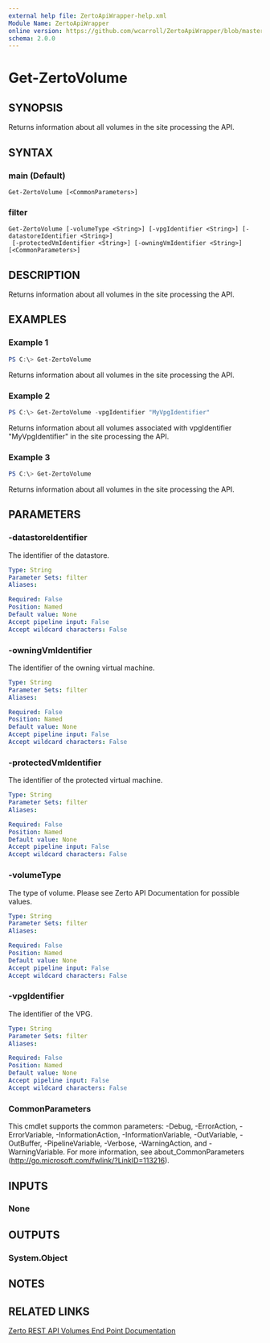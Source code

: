 ```yaml
---
external help file: ZertoApiWrapper-help.xml
Module Name: ZertoApiWrapper
online version: https://github.com/wcarroll/ZertoApiWrapper/blob/master/docs/Get-ZertoVolume.md
schema: 2.0.0
---
```


# Get-ZertoVolume

## SYNOPSIS
Returns information about all volumes in the site processing the API.

## SYNTAX

### main (Default)
```
Get-ZertoVolume [<CommonParameters>]
```

### filter
```
Get-ZertoVolume [-volumeType <String>] [-vpgIdentifier <String>] [-datastoreIdentifier <String>]
 [-protectedVmIdentifier <String>] [-owningVmIdentifier <String>] [<CommonParameters>]
```

## DESCRIPTION
Returns information about all volumes in the site processing the API.

## EXAMPLES

### Example 1
```powershell
PS C:\> Get-ZertoVolume
```

Returns information about all volumes in the site processing the API.

### Example 2
```powershell
PS C:\> Get-ZertoVolume -vpgIdentifier "MyVpgIdentifier"
```

Returns information about all volumes associated with vpgIdentifier "MyVpgIdentifier" in the site processing the API.

### Example 3
```powershell
PS C:\> Get-ZertoVolume
```

Returns information about all volumes in the site processing the API.

## PARAMETERS

### -datastoreIdentifier
The identifier of the datastore.

```yaml
Type: String
Parameter Sets: filter
Aliases:

Required: False
Position: Named
Default value: None
Accept pipeline input: False
Accept wildcard characters: False
```

### -owningVmIdentifier
The identifier of the owning virtual machine.

```yaml
Type: String
Parameter Sets: filter
Aliases:

Required: False
Position: Named
Default value: None
Accept pipeline input: False
Accept wildcard characters: False
```

### -protectedVmIdentifier
The identifier of the protected virtual machine.

```yaml
Type: String
Parameter Sets: filter
Aliases:

Required: False
Position: Named
Default value: None
Accept pipeline input: False
Accept wildcard characters: False
```

### -volumeType
The type of volume.
Please see Zerto API Documentation for possible values.

```yaml
Type: String
Parameter Sets: filter
Aliases:

Required: False
Position: Named
Default value: None
Accept pipeline input: False
Accept wildcard characters: False
```

### -vpgIdentifier
The identifier of the VPG.

```yaml
Type: String
Parameter Sets: filter
Aliases:

Required: False
Position: Named
Default value: None
Accept pipeline input: False
Accept wildcard characters: False
```

### CommonParameters
This cmdlet supports the common parameters: -Debug, -ErrorAction, -ErrorVariable, -InformationAction, -InformationVariable, -OutVariable, -OutBuffer, -PipelineVariable, -Verbose, -WarningAction, and -WarningVariable. For more information, see about_CommonParameters (http://go.microsoft.com/fwlink/?LinkID=113216).

## INPUTS

### None
## OUTPUTS

### System.Object
## NOTES

## RELATED LINKS

[Zerto REST API Volumes End Point Documentation](http://s3.amazonaws.com/zertodownload_docs/Latest/Zerto%20Virtual%20Replication%20Zerto%20Virtual%20Manager%20%28ZVM%29%20-%20vSphere%20Online%20Help/RestfulAPIs/StatusAPIs.5.094.html#)
